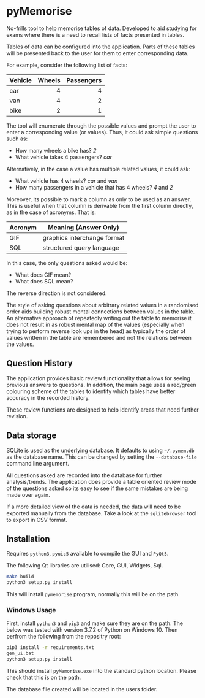 # pyMemorise

No-frills tool to help memorise tables of data. Developed to aid
studying for exams where there is a need to recall lists of facts
presented in tables.

Tables of data can be configured into the application. Parts of these
tables will be presented back to the user for them to enter
corresponding data.

For example, consider the following list of facts:

| Vehicle  | Wheels | Passengers |
| -------- | ------:| ----------:|
| car      |      4 |          4 |
| van      |      4 |          2 |
| bike     |      2 |          1 |

The tool will enumerate through the possible values and prompt the
user to enter a corresponding value (or values). Thus, it could ask
simple questions such as:

* How many wheels a bike has? *2*
* What vehicle takes 4 passengers? *car*

Alternatively, in the case a value has multiple related values, it
could ask:

* What vehicle has 4 wheels? *car* and *van*
* How many passengers in a vehicle that has 4 wheels? *4* and *2*

Moreover, its possible to mark a column as only to be used as an
answer. This is useful when that column is derivable from the first
column directly, as in the case of acronyms. That is:

| Acronym | Meaning (Answer Only)       |
| ------- | --------------------------- |
| GIF     | graphics interchange format |
| SQL     | structured query language   |

In this case, the only questions asked would be:

* What does GIF mean?
* What does SQL mean?

The reverse direction is not considered.

The style of asking questions about arbitrary related values in a
randomised order aids building robust mental connections between
values in the table. An alternative approach of repeatedly writing out
the table to memorise it does not result in as robust mental map of
the values (especially when trying to perform reverse look ups in the
head) as typically the order of values written in the table are
remembered and not the relations between the values.

## Question History

The application provides basic review functionality that allows for
seeing previous answers to questions. In addition, the main page uses
a red/green colouring scheme of the tables to identify which tables
have better accuracy in the recorded history.

These review functions are designed to help identify areas that need
further revision.

## Data storage

SQLite is used as the underlying database. It defaults to using
`~/.pymem.db` as the database name. This can be changed by setting the
`--database-file` command line argument.

All questions asked are recorded into the database for further
analysis/trends. The application does provide a table oriented review
mode of the questions asked so its easy to see if the same mistakes
are being made over again.

If a more detailed view of the data is needed, the data will need to
be exported manually from the database. Take a look at the
`sqlitebrowser` tool to export in CSV format.

## Installation

Requires `python3`, `pyuic5` available to compile the GUI and `PyQt5`.

The following Qt libraries are utilised: Core, GUI, Widgets, Sql.

```bash
make build
python3 setup.py install
```

This will install `pymemorise` program, normally this will be on the
path.

### Windows Usage

First, install `python3` and `pip3` and make sure they are on the
path. The below was tested with version 3.7.2 of Python on Windows 10.
Then perfrom the following from the repositry root:

```bat
pip3 install -r requirements.txt
gen_ui.bat
python3 setup.py install
```

This should install `pyMemorise.exe` into the standard python
location. Please check that this is on the path.

The database file created will be located in the users folder.
